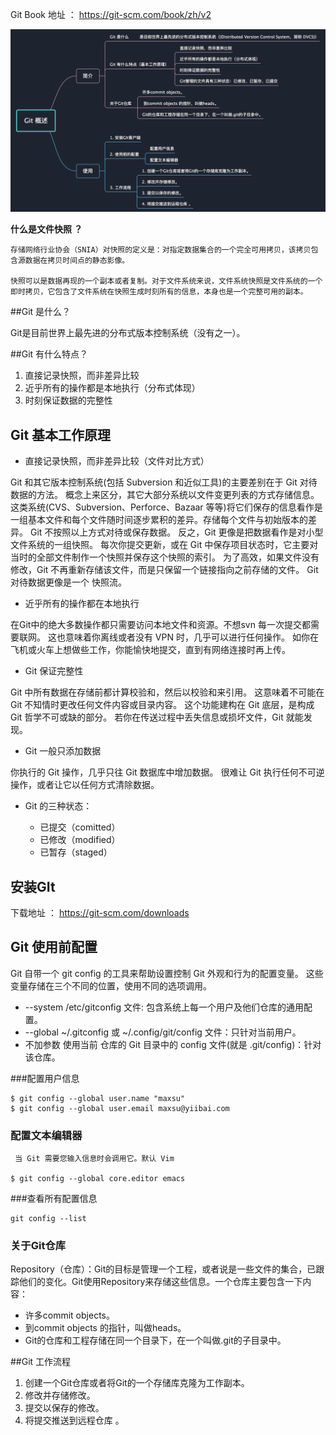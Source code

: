 Git Book 地址 ： https://git-scm.com/book/zh/v2


![Git 简介](./images/Git简介.png)



**什么是文件快照 ？**

	存储网络行业协会（SNIA）对快照的定义是：对指定数据集合的一个完全可用拷贝，该拷贝包含源数据在拷贝时间点的静态影像。

	快照可以是数据再现的一个副本或者复制。对于文件系统来说，文件系统快照是文件系统的一个即时拷贝，它包含了文件系统在快照生成时刻所有的信息，本身也是一个完整可用的副本。


##Git 是什么？

Git是目前世界上最先进的分布式版本控制系统（没有之一）。

##Git 有什么特点？

1.  直接记录快照，而非差异比较
2.  近乎所有的操作都是本地执行（分布式体现）
3.  时刻保证数据的完整性

## Git 基本工作原理


*   直接记录快照，而非差异比较（文件对比方式）

Git 和其它版本控制系统(包括 Subversion 和近似工具)的主要差别在于 Git 对待数据的方法。 概念上来区分，其它大部分系统以文件变更列表的方式存储信息。 这类系统(CVS、Subversion、Perforce、Bazaar 等等)将它们保存的信息看作是一组基本文件和每个文件随时间逐步累积的差异。存储每个文件与初始版本的差异。 Git 不按照以上方式对待或保存数据。 反之，Git 更像是把数据看作是对小型文件系统的一组快照。 每次你提交更新，或在 Git 中保存项目状态时，它主要对当时的全部文件制作一个快照并保存这个快照的索引。 为了高效，如果文件没有修改，Git 不再重新存储该文件，而是只保留一个链接指向之前存储的文件。 Git 对待数据更像是一个 快照流。

*   近乎所有的操作都在本地执行

在Git中的绝大多数操作都只需要访问本地文件和资源。不想svn 每一次提交都需要联网。 这也意味着你离线或者没有 VPN 时，几乎可以进行任何操作。 如你在飞机或火车上想做些工作，你能愉快地提交，直到有网络连接时再上传。

*   Git 保证完整性

Git 中所有数据在存储前都计算校验和，然后以校验和来引用。 这意味着不可能在 Git 不知情时更改任何文件内容或目录内容。 这个功能建构在 Git 底层，是构成 Git 哲学不可或缺的部分。 若你在传送过程中丢失信息或损坏文件，Git 就能发现。

*   Git 一般只添加数据

你执行的 Git 操作，几乎只往 Git 数据库中增加数据。 很难让 Git 执行任何不可逆操作，或者让它以任何方式清除数据。

*   Git 的三种状态：

    *   已提交（comitted）
    *   已修改（modified）
    *   已暂存（staged）

## 安装GIt

下载地址 ： https://git-scm.com/downloads


## Git 使用前配置

Git 自带一个 git config 的工具来帮助设置控制 Git 外观和行为的配置变量。 这些变量存储在三个不同的位置，使用不同的选项调用。

* --system  /etc/gitconfig 文件: 包含系统上每一个用户及他们仓库的通用配置。
* --global  ~/.gitconfig 或 ~/.config/git/config 文件：只针对当前用户。
* 不加参数   使用当前 仓库的 Git 目录中的 config 文件(就是 .git/config)：针对该仓库。


###配置用户信息

	$ git config --global user.name "maxsu"
	$ git config --global user.email maxsu@yiibai.com

### 配置文本编辑器 
     当 Git 需要您输入信息时会调用它。默认 Vim

	$ git config --global core.editor emacs

###查看所有配置信息


	git config --list

### 关于Git仓库

Repository（仓库）：Git的目标是管理一个工程，或者说是一些文件的集合，已跟踪他们的变化。Git使用Repository来存储这些信息。一个仓库主要包含一下内容：

* 许多commit objects。
* 到commit objects 的指针，叫做heads。
* Git的仓库和工程存储在同一个目录下，在一个叫做.git的子目录中。


##Git 工作流程


1. 创建一个Git仓库或者将Git的一个存储库克隆为工作副本。
2. 修改并存储修改。
3. 提交以保存的修改。
4. 将提交推送到远程仓库 。



